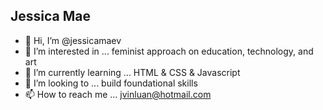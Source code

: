 ## Jessica Mae

- 👋 Hi, I’m @jessicamaev
- 👀 I’m interested in ... feminist approach on education, technology, and art
- 🌱 I’m currently learning ... HTML & CSS & Javascript
- 💞️ I’m looking to ... build foundational skills 
- 📫 How to reach me ... jvinluan@hotmail.com

<!---
jessicamaev/jessicamaev is a ✨ special ✨ repository because its `README.md` (this file) appears on your GitHub profile.
You can click the Preview link to take a look at your changes.
--->
